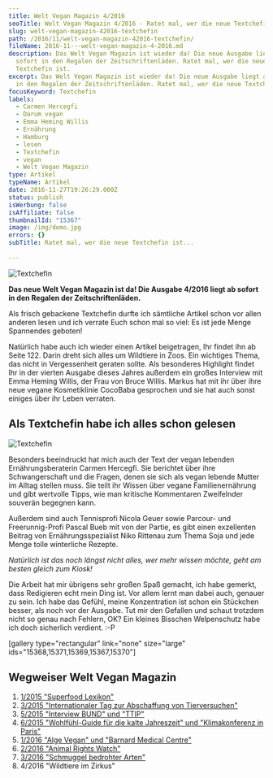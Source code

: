 ```yaml
---
title: Welt Vegan Magazin 4/2016
seoTitle: Welt Vegan Magazin 4/2016 - Ratet mal, wer die neue Textchefin ist...
slug: welt-vegan-magazin-42016-textchefin
path: /2016/11/welt-vegan-magazin-42016-textchefin/
fileName: 2016-11---welt-vegan-magazin-4-2016.md
description: Das Welt Vegan Magazin ist wieder da! Die neue Ausgabe liegt ab
  sofort in den Regalen der Zeitschriftenläden. Ratet mal, wer die neue
  Textchefin ist.
excerpt: Das Welt Vegan Magazin ist wieder da! Die neue Ausgabe liegt ab sofort
  in den Regalen der Zeitschriftenläden. Ratet mal, wer die neue Textchefin ist.
focusKeyword: Textchefin
labels:
  - Carmen Hercegfi
  - Darum vegan
  - Emma Heming Willis
  - Ernährung
  - Hamburg
  - lesen
  - Textchefin
  - vegan
  - Welt Vegan Magazin
type: Artikel
typeName: Artikel
date: 2016-11-27T19:26:29.000Z
status: publish
isWerbung: false
isAffiliate: false
thumbnailId: "15367"
image: /img/demo.jpg
errors: {}
subTitle: Ratet mal, wer die neue Textchefin ist...
  
---
```


![Textchefin](http://cardamonchai.com/wp-content/uploads/2016/11/31133773622_280b12ace6_z-640x427.jpg)

**Das neue Welt Vegan Magazin ist da! Die Ausgabe 4/2016 liegt ab sofort in den
Regalen der Zeitschriftenläden.**

Als frisch gebackene Textchefin durfte ich sämtliche Artikel schon vor allen
anderen lesen und ich verrate Euch schon mal so viel: Es ist jede Menge
Spannendes geboten!

Natürlich habe auch ich wieder einen Artikel beigetragen, Ihr findet ihn ab
Seite 122. Darin dreht sich alles um Wildtiere in Zoos. Ein wichtiges Thema, das
nicht in Vergessenheit geraten sollte. Als besonderes Highlight findet Ihr in
der vierten Ausgabe dieses Jahres außerdem ein großes Interview mit Emma Heming
Willis, der Frau von Bruce Willis. Markus hat mit ihr über ihre neue vegane
Kosmetiklinie CocoBaba gesprochen und sie hat auch sonst einiges über ihr Leben
verraten.

## Als Textchefin habe ich alles schon gelesen

![Textchefin](http://cardamonchai.com/wp-content/uploads/2016/11/30456585984_191f2b0128_z-640x427.jpg)

Besonders beeindruckt hat mich auch der Text der vegan lebenden
Ernährungsberaterin Carmen Hercegfi. Sie berichtet über ihre Schwangerschaft und
die Fragen, denen sie sich als vegan lebende Mutter im Alltag stellen muss. Sie
teilt ihr Wissen über vegane Familienernährung und gibt wertvolle Tipps, wie man
kritische Kommentaren Zweifelnder souverän begegnen kann.

Außerdem sind auch Tennisprofi Nicola Geuer sowie Parcour- und Freerunnig-Profi
Pascal Bueb mit von der Partie, es gibt einen exzellenten Beitrag von
Ernährungsspezialist Niko Rittenau zum Thema Soja und jede Menge tolle
winterliche Rezepte.

_Natürlich ist das noch längst nicht alles, wer mehr wissen möchte, geht am
besten gleich zum Kiosk!_

Die Arbeit hat mir übrigens sehr großen Spaß gemacht, ich habe gemerkt, dass
Redigieren echt mein Ding ist. Vor allem lernt man dabei auch, genauer zu sein.
Ich habe das Gefühl, meine Konzentration ist schon ein Stückchen besser, als
noch vor der Ausgabe. Tut mir den Gefallen und schaut trotzdem nicht so genau
nach Fehlern, OK? Ein kleines Bisschen Welpenschutz habe ich doch sicherlich
verdient. :-P

[gallery type="rectangular" link="none" size="large"
ids="15368,15371,15369,15367,15370"]

## Wegweiser Welt Vegan Magazin

1.  [1/2015 "Superfood Lexikon"](/2015/04/mein-erster-artikel-im-welt-vegan-magazin/)
1.  [3/2015 "Internationaler Tag zur Abschaffung von Tierversuchen"](/2015/05/das-neue-welt-vegan-magazin-ist-da/)
1.  [5/2015 "Interview BUND" und "TTIP"](/2015/10/die-fuenfte-ausgabe-vom-welt-vegan-magazin-ist-da/)
1.  [6/2015 "Wohlfühl-Guide für die kalte Jahreszeit" und "Klimakonferenz in Paris"](/2015/12/die-sechste-ausgabe-vom-welt-vegan-magazin-ist-da/)
1.  [1/2016 "Alge Vegan" und "Barnard Medical Centre"](/2016/03/welt-vegan-magazin-die-ausgabe-12016-ist-da/)
1.  [2/2016 "Animal Rights Watch"](/2016/08/welt-vegan-magazin-22016/)
1.  [3/2016 "Schmuggel bedrohter Arten"](/2016/09/thomas-d-im-welt-vegan-magazin/)
1.  4/2016 "Wildtiere im Zirkus"

  